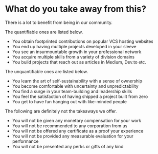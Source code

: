 # What do you take away from this?

There is a lot to benefit from being in our community.

The quantifiable ones are listed below.

* You obtain footprinted contributions on popular VCS hosting websites
* You end up having multiple projects developed in your sleeve
* You see an insurmountable growth in your professional network
* You acquire multiple skills from a variety of division domains
* You build projects that reach out as articles in Medium, Dev.to etc.

The unquantifiable ones are listed below.

* You learn the art of self-sustainability with a sense of ownership
* You become comfortable with uncertainty and unpredictability
* You find a surge in your team-building and leadership skills
* You feel the satisfaction of having shipped a project built from zero
* You get to have fun hanging out with like-minded people

The following are definitely not the takeaways we offer.

* You will not be given any monetary compensation for your work
* You will not be recommended to any corporation from us
* You will not be offered any certificate as a proof your experience
* You will not be provided any measurable evaluation for your performance
* You will not be presented any perks or gifts of any kind